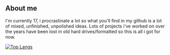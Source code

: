 ## About me
I'm currently 17, i procrastinate a lot so what you'll find in my github is a lot of mixed, unfinished, unpolished ideas.
Lots of projects i've worked on over the years have been lost in old hard drives/formatted so this is all i got for now.

[![Top Langs](https://github-readme-stats.vercel.app/api/top-langs/?username=bassusteur&layout=compact&theme=vision-friendly-dark)](https://github.com/anuraghazra/github-readme-stats)

<!--
**bassusteur/bassusteur** is a ✨ _special_ ✨ repository because its `README.md` (this file) appears on your GitHub profile.

Here are some ideas to get you started:

- 🔭 I’m currently working on ...
- 🌱 I’m currently learning ...
- 👯 I’m looking to collaborate on ...
- 🤔 I’m looking for help with ...
- 💬 Ask me about ...
- 📫 How to reach me: ...
- 😄 Pronouns: ...
- ⚡ Fun fact: ...
-->
